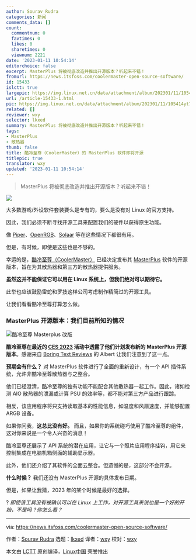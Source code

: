 ```yaml
---
author: Sourav Rudra
categories: 新闻
comments_data: []
count:
  commentnum: 0
  favtimes: 0
  likes: 0
  sharetimes: 0
  viewnum: 2221
date: '2023-01-11 10:54:14'
editorchoice: false
excerpt: MasterPlus 将被彻底改造并推出开源版本？听起来不错！
fromurl: https://news.itsfoss.com/coolermaster-open-source-software/
id: 15433
islctt: true
largepic: https://img.linux.net.cn/data/attachment/album/202301/11/105414yt7ziqw41tvbwijy.png
url: /article-15433-1.html
pic: https://img.linux.net.cn/data/attachment/album/202301/11/105414yt7ziqw41tvbwijy.png.thumb.jpg
related: []
reviewer: wxy
selector: lkxed
summary: MasterPlus 将被彻底改造并推出开源版本？听起来不错！
tags:
- MasterPlus
- 散热器
thumb: false
title: 酷冷至尊（CoolerMaster）的 MasterPlus 软件即将开源
titlepic: true
translator: wxy
updated: '2023-01-11 10:54:14'
---
```



> 
> MasterPlus 将被彻底改造并推出开源版本？听起来不错！
> 
> 
> 


![](https://img.linux.net.cn/data/attachment/album/202301/11/105414yt7ziqw41tvbwijy.png)


大多数游戏/外设软件套装要么是专有的，要么是没有对 Linux 的官方支持。


因此，我们必须不断寻找开源工具来配置我们的硬件以获得原生功能。


像 [Piper](https://github.com/libratbag/piper)、[OpenRGB](https://openrgb.org)、[Solaar](https://github.com/pwr-Solaar/Solaar) 等在这些情况下都很有用。


但是，有时候，即使是这些也是不够的。


幸运的是，[酷冷至尊（CoolerMaster）](https://www.coolermaster.com) 已经决定发布其 [MasterPlus](https://masterplus.coolermaster.com) 软件的开源版本，旨在为其散热器和第三方的散热器提供服务。


**虽然这并不能保证它可以用在 Linux 系统上，但我们绝对可以期待它。**


此举也应该鼓励雷蛇和罗技这样公司考虑制作精简过的开源工具。


让我们看看酷冷至尊打算怎么做。


### MasterPlus 开源版本：我们目前所知的情况


![酷冷至尊 Masterplus 改版](https://img.linux.net.cn/data/attachment/album/202301/11/105414btppihwcjnpp6gln.png)


**酷冷至尊在最近的 [CES 2023](https://www.ces.tech) 活动中透露了他们计划发布新的 MasterPlus 开源版本**。感谢来自 [Boring Text Reviews](https://boringtextreviews.com/exclusive-say-goodbye-to-bloated-closed-source-software-coolermaster-to-release-new-open-source-version-of-its-software-with-api-integration-and-it-can-work-with-other-coolers-too) 的 Albert 让我们注意到了这一点。


**预期会有什么？** 对 MasterPlus 软件进行了全面的重新设计，有一个 API 插件系统，允许非酷冷至尊散热器与之整合。


他们已经澄清，酷冷至尊的独有功能不能配合其他散热器一起工作。因此，诸如检测 AIO 散热器的泄漏或计算 PSU 的效率等，都不能对第三方产品进行跟踪。


相反，该应用程序将只支持读取基本的性能信息，如温度和风扇速度，并能够配置 ARGB 设备。


如果你问我，**这总比没有好。** 而且，如果你的系统碰巧使用了酷冷至尊的组件，这对你来说是一个令人兴奋的消息！


酷冷至尊还展示了 API 系统的潜在应用，让它与一个照片应用程序挂钩，用它来控制集成在电脑机箱侧面的辅助显示器。


此外，他们还介绍了其软件的全面云整合。但遗憾的是，这部分不会开源。


**什么时候？** 我们还没有 MasterPlus 开源的具体发布日期。


但是，如果让我猜，2023 年的某个时候是最好的选择。


? *即使该工具没有被确认可以在 Linux 上工作，对开源工具来说也是一个好的开始，不是吗？你怎么看？*




---


via: <https://news.itsfoss.com/coolermaster-open-source-software/>


作者：[Sourav Rudra](https://news.itsfoss.com/author/sourav/) 选题：[lkxed](https://github.com/lkxed) 译者：[wxy](https://github.com/wxy) 校对：[wxy](https://github.com/wxy)


本文由 [LCTT](https://github.com/LCTT/TranslateProject) 原创编译，[Linux中国](https://linux.cn/) 荣誉推出